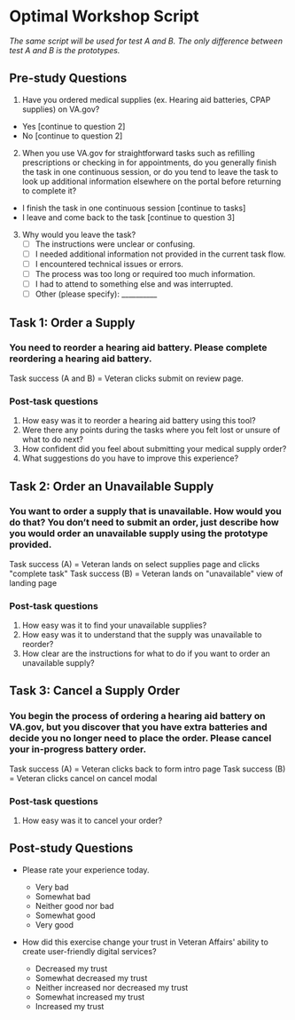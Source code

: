# Optimal Workshop Script
_The same script will be used for test A and B. The only difference between test A and B is the prototypes._

## Pre-study Questions

1. Have you ordered medical supplies (ex. Hearing aid batteries, CPAP supplies) on VA.gov?
  - Yes [continue to question 2]
  - No [continue to question 2]

2. When you use VA.gov for straightforward tasks such as refilling prescriptions or checking in for appointments, do you generally finish the task in one continuous session, or do you tend to leave the task to look up additional information elsewhere on the portal before returning to complete it?
  - I finish the task in one continuous session [continue to tasks]
  - I leave and come back to the task [continue to question 3]

3. Why would you leave the task?
    - [ ] The instructions were unclear or confusing.
    - [ ] I needed additional information not provided in the current task flow.
    - [ ] I encountered technical issues or errors.
    - [ ] The process was too long or required too much information.
    - [ ] I had to attend to something else and was interrupted.
    - [ ] Other (please specify): __________
    
## Task 1: Order a Supply

### You need to reorder a hearing aid battery. Please complete reordering a hearing aid battery.
Task success (A and B) = Veteran clicks submit on review page.

### Post-task questions
1. How easy was it to reorder a hearing aid battery using this tool?
2. Were there any points during the tasks where you felt lost or unsure of what to do next?
3. How confident did you feel about submitting your medical supply order?
4. What suggestions do you have to improve this experience?

## Task 2: Order an Unavailable Supply

### You want to order a supply that is unavailable. How would you do that? You don’t need to submit an order, just describe how you would order an unavailable supply using the prototype provided.
Task success (A) = Veteran lands on select supplies page and clicks "complete task"
Task success (B) = Veteran lands on "unavailable" view of landing page

### Post-task questions
1. How easy was it to find your unavailable supplies?
2. How easy was it to understand that the supply was unavailable to reorder?
3. How clear are the instructions for what to do if you want to order an unavailable supply?

## Task 3: Cancel a Supply Order

### You begin the process of ordering a hearing aid battery on VA.gov, but you discover that you have extra batteries and decide you no longer need to place the order. Please cancel your in-progress battery order.
Task success (A) = Veteran clicks back to form intro page
Task success (B) = Veteran clicks cancel on cancel modal

### Post-task questions
1. How easy was it to cancel your order?

## Post-study Questions

- Please rate your experience today.
  - Very bad
  - Somewhat bad
  - Neither good nor bad
  - Somewhat good
  - Very good

- How did this exercise change your trust in Veteran Affairs' ability to create user-friendly digital services?
  - Decreased my trust
  - Somewhat decreased my trust
  - Neither increased nor decreased my trust
  - Somewhat increased my trust
  - Increased my trust

